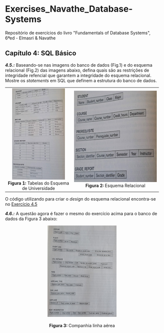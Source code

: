 # Exercises_Navathe_Database-Systems
Repositório de exercícios do livro "Fundamentals of Database Systems", 6ªed - Elmasri &amp; Navathe

## Capítulo 4: SQL Básico
_**4.5.:**_ Baseando-se nas imagens do banco de dados (Fig.1) e do esquema relacional (Fig.2) das imagens abaixo, defina quais são as restrições de integridade refencial que garantem a integridade do esquema relacional. Mostre os _statements_ em SQL que definem a estrutura do banco de dados. 

<table align="center">
  <tr>
    <td align="center">
      <img src="/Exercicio_4.5/valores_db_universidade.jpeg" alt="Fig.1-Tabelas do Esquema de Universidade" height="300px"/><br>
      <b>Figura 1:</b> Tabelas do Esquema de Universidade
    </td>
    <td align="center">
      <img src="/Exercicio_4.5/esquema_db_universidade.jpeg" alt="Fig.2-Esquema Relacional" height="300px"/><br>
      <b>Figura 2:</b> Esquema Relacional
    </td>
  </tr>
</table>

O código utilizando para criar o _design_ do esquema relacional encontra-se no [Exercício 4.5](Exercicio_4.5)

_**4.6.:**_ A questão agora é fazer o mesmo do exercício acima para o banco de dados da Figura 3 abaixo: 

<div align="center">
  <img src="database_airline.jpeg" alt="Figura 3" height="300px" , width="45%" />
  <div align="center">
    <br>
    <b>Figura 3: </b> Companhia linha aérea
  </div>
</div>
